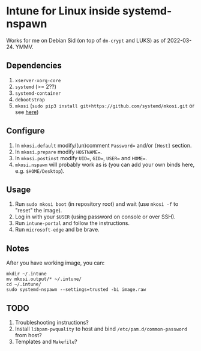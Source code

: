 # Intune for Linux inside systemd-nspawn

Works for me on Debian Sid (on top of `dm-crypt` and LUKS) as of 2022-03-24. YMMV.

## Dependencies

1. `xserver-xorg-core`
2. `systemd` (>= 2??)
3. `systemd-container`
4. `debootstrap`
5. `mkosi` (`sudo pip3 install git+https://github.com/systemd/mkosi.git` or see [here](https://github.com/systemd/mkosi))

## Configure

1. In `mkosi.default` modify/(un)comment `Password=` and/or `[Host]` section.
2. In `mkosi.prepare` modify `HOSTNAME=`.
3. In `mkosi.postinst` modify `UID=`, `GID=`, `USER=` and `HOME=`.
4. `mkosi.nspawn` will probably work as is (you can add your own binds here, e.g. `$HOME/Desktop`).

## Usage

1. Run `sudo mkosi boot` (in repository root) and wait (use `mkosi -f` to "reset" the image).
2. Log in with your `$USER` (using password on console or over SSH).
3. Run `intune-portal` and follow the instructions.
4. Run `microsoft-edge` and be brave.

## Notes

After you have working image, you can:
```
mkdir ~/.intune
mv mkosi.output/* ~/.intune/
cd ~/.intune/
sudo systemd-nspawn --settings=trusted -bi image.raw
```

## TODO

1. Troubleshooting instructions?
2. Install `libpam-pwquality` to host and bind `/etc/pam.d/common-password` from host?
3. Templates and `Makefile`?
